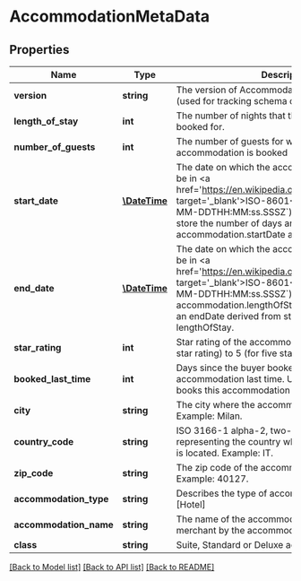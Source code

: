 # AccommodationMetaData

## Properties
Name | Type | Description | Notes
------------ | ------------- | ------------- | -------------
**version** | **string** | The version of AccommodationMetaData field (used for tracking schema changes to the field) | [optional] 
**length_of_stay** | **int** | The number of nights that the accommodation was booked for. | [optional] 
**number_of_guests** | **int** | The number of guests for which the accommodation is booked | [optional] 
**start_date** | [**\DateTime**](\DateTime.md) | The date on which the accommodation starts. Must be in &lt;a href&#x3D;&#x27;https://en.wikipedia.org/wiki/ISO_8601&#x27; target&#x3D;&#x27;_blank&#x27;&gt;ISO-8601&lt;/a&gt; format (e.g. &#x60;YYYY-MM-DDTHH:MM:ss.SSSZ&#x60;). Internally, Amazon will store the number of days and hours between accommodation.startDate and time of the purchase. | [optional] 
**end_date** | [**\DateTime**](\DateTime.md) | The date on which the accommodation ends. Must be in &lt;a href&#x3D;&#x27;https://en.wikipedia.org/wiki/ISO_8601&#x27; target&#x3D;&#x27;_blank&#x27;&gt;ISO-8601&lt;/a&gt; format (e.g. &#x60;YYYY-MM-DDTHH:MM:ss.SSSZ&#x60;). If accommodation.lengthOfStay is given, we default to an endDate derived from startDate and lengthOfStay. | [optional] 
**star_rating** | **int** | Star rating of the accommodation. From 0 (for no star rating) to 5 (for five star hotels) | [optional] 
**booked_last_time** | **int** | Days since the buyer booked the same accommodation last time. Use value -1 if buyer books this accommodation for the first time. | [optional] 
**city** | **string** | The city where the accommodation is located. Example: Milan. | [optional] 
**country_code** | **string** | ISO 3166-1 alpha-2, two-letter country code, representing the country where the accommodation is located. Example: IT. | [optional] 
**zip_code** | **string** | The zip code of the accommodation address. Example: 40127. | [optional] 
**accommodation_type** | **string** | Describes the type of accommodation, valid values:[Hotel] | [optional] 
**accommodation_name** | **string** | The name of the accommodation, as provided to the merchant by the accommodation itself. | [optional] 
**class** | **string** | Suite, Standard or Deluxe accommodation | [optional] 

[[Back to Model list]](../../README.md#documentation-for-models) [[Back to API list]](../../README.md#documentation-for-api-endpoints) [[Back to README]](../../README.md)

